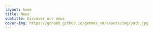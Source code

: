 ```yaml
---
layout: home
title: News
subtitle: Discover our news
cover-img: https://gohu00.github.io/gemmes_vn/assets/img/path.jpg
---
```


